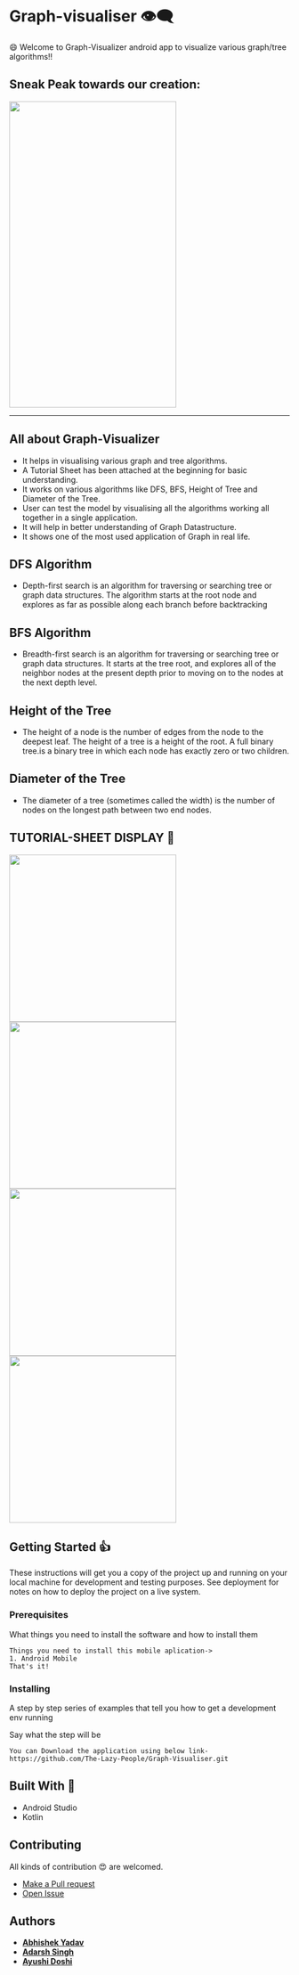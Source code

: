 # Graph-visualiser :eye_speech_bubble:
:smile: Welcome to Graph-Visualizer android app to visualize various graph/tree algorithms!! </br>

## Sneak Peak towards our creation:

<kbd> <img src="https://github.com/The-Lazy-People/Graph-Visualiser/blob/master/img/video.gif" width="300" height="550" /> </kbd>

----

## All about Graph-Visualizer
- It helps in visualising various graph and tree algorithms.
- A Tutorial Sheet has been attached at the beginning for basic understanding.
- It works on various algorithms like DFS, BFS, Height of Tree and Diameter of the Tree.
- User can test the model by visualising all the algorithms working all together in a single application.
- It will help in better understanding of Graph Datastructure.
- It shows one of the most used application of Graph in real life.


## DFS Algorithm
- Depth-first search is an algorithm for traversing or searching tree or graph data structures. The algorithm starts at the root node and explores as far as possible along each branch before backtracking

## BFS Algorithm
- Breadth-first search is an algorithm for traversing or searching tree or graph data structures. It starts at the tree root, and explores all of the neighbor nodes at the present depth prior to moving on to the nodes at the next depth level.

## Height of the Tree
- The height of a node is the number of edges from the node to the deepest leaf. The height of a tree is a height of the root. A full binary tree.is a binary tree in which each node has exactly zero or two children.

## Diameter of the Tree
- The diameter of a tree (sometimes called the width) is the number of nodes on the longest path between two end nodes.

## TUTORIAL-SHEET DISPLAY  :eyes:	
<kbd><img src="img/1.jpg" width=300></kbd>
<kbd><img src="img/2.jpg" width=300></kbd>
<kbd><img src="img/3.jpg" width=300></kbd>
<kbd><img src="img/4.jpg" width=300></kbd>

## Getting Started :+1:

These instructions will get you a copy of the project up and running on your local machine for development and testing purposes. See deployment for notes on how to deploy the project on a live system.

### Prerequisites

What things you need to install the software and how to install them

```
Things you need to install this mobile aplication->
1. Android Mobile
That's it!
```

### Installing

A step by step series of examples that tell you how to get a development env running

Say what the step will be

```
You can Download the application using below link-
https://github.com/The-Lazy-People/Graph-Visualiser.git
```

## Built With :heartbeat:

* Android Studio
* Kotlin

## Contributing

All kinds of contribution :heart_eyes: are welcomed.
- <a href="https://github.com/The-Lazy-People/Graph-Visualiser/pulls"> Make a Pull request </a>
- <a href="https://github.com/The-Lazy-People/Graph-Visualiser/issues"> Open Issue </a>

## Authors

* <a href="https://www.linkedin.com/in/abhishek-yadav-aps/"> **Abhishek Yadav** </a> 
* <a href="https://www.linkedin.com/in/2001adarshsingh/"> **Adarsh Singh** </a> 
* <a href="https://www.linkedin.com/in/ayushi-doshi-731210191/">  **Ayushi Doshi** </a>


